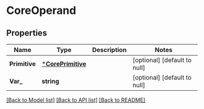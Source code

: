 # CoreOperand

## Properties
Name | Type | Description | Notes
------------ | ------------- | ------------- | -------------
**Primitive** | [***CorePrimitive**](corePrimitive.md) |  | [optional] [default to null]
**Var_** | **string** |  | [optional] [default to null]

[[Back to Model list]](../README.md#documentation-for-models) [[Back to API list]](../README.md#documentation-for-api-endpoints) [[Back to README]](../README.md)


